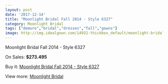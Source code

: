 ```yaml
---
layout: post
date: '2017-12-14'
title: "Moonlight Bridal Fall 2014 - Style 6327"
category: Moonlight Bridal
tags: ["demure","bridal","dresses","fall","gowns"]
image: http://img.idealgown.com/14932-thickbox_default/moonlight-bridal-fall-2014-style-6327.jpg
---
```

Moonlight Bridal Fall 2014 - Style 6327

On Sales: **$273.495**
<a href="https://www.idealgown.com/en/moonlight-bridal/6005-moonlight-bridal-fall-2014-style-6327.html"><amp-img layout="responsive" width="600" height="600" src="//img.idealgown.com/14932-thickbox_default/moonlight-bridal-fall-2014-style-6327.jpg" alt="Moonlight Bridal Fall 2014 - Style 6327 0" /></a>
<a href="https://www.idealgown.com/en/moonlight-bridal/6005-moonlight-bridal-fall-2014-style-6327.html"><amp-img layout="responsive" width="600" height="600" src="//img.idealgown.com/14933-thickbox_default/moonlight-bridal-fall-2014-style-6327.jpg" alt="Moonlight Bridal Fall 2014 - Style 6327 1" /></a>

Buy it: [Moonlight Bridal Fall 2014 - Style 6327](https://www.idealgown.com/en/moonlight-bridal/6005-moonlight-bridal-fall-2014-style-6327.html "Moonlight Bridal Fall 2014 - Style 6327")

View more: [Moonlight Bridal](https://www.idealgown.com/en/89-moonlight-bridal "Moonlight Bridal")